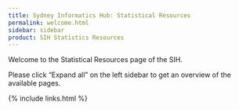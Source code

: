 ```yaml
---
title: Sydney Informatics Hub: Statistical Resources
permalink: welcome.html
sidebar: sidebar
product: SIH Statistics Resources
---
```


Welcome to the Statistical Resources page of the SIH.

Please click “Expand all” on the left sidebar to get an overview of the available pages.

{% include links.html %}
